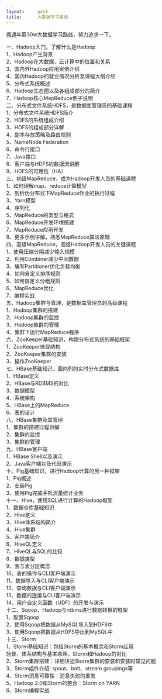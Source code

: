 ```yaml
---
layout:     post
title:      大数据学习路线
---
```

<div id="article_content" class="article_content clearfix csdn-tracking-statistics" data-pid="blog" data-mod="popu_307" data-dsm="post">
								            <link rel="stylesheet" href="https://csdnimg.cn/release/phoenix/template/css/ck_htmledit_views-f76675cdea.css">
						<div class="htmledit_views" id="content_views">
                
<p>偶遇年薪30w大数据学习路线，努力追求一下。</p>
<p>一、Hadoop入门，了解什么是Hadoop<br>
1、Hadoop产生背景<br>
2、Hadoop在大数据、云计算中的位置和关系<br>
3、国内外Hadoop应用案例介绍<br>
4、国内Hadoop的就业情况分析及课程大纲介绍<br>
5、分布式系统概述<br>
6、Hadoop生态圈以及各组成部分的简介<br>
7、Hadoop核心MapReduce例子说明<br>
二、分布式文件系统HDFS，是数据库管理员的基础课程<br>
1、分布式文件系统HDFS简介<br>
2、HDFS的系统组成介绍<br>
3、HDFS的组成部分详解<br>
4、副本存放策略及路由规则<br>
5、NameNode Federation<br>
6、命令行接口<br>
7、Java接口<br>
8、客户端与HDFS的数据流讲解<br>
9、HDFS的可用性（HA）<br>
三、初级MapReduce，成为Hadoop开发人员的基础课程<span> </span><br>
1、如何理解map、reduce计算模型<br>
2、剖析伪分布式下MapReduce作业的执行过程<br>
3、Yarn模型<br>
4、序列化<br>
5、MapReduce的类型与格式<br>
6、MapReduce开发环境搭建<br>
7、MapReduce应用开发<br>
8、更多示例讲解，熟悉MapReduce算法原理<br>
四、高级MapReduce，高级Hadoop开发人员的关键课程<br>
1、使用压缩分隔减少输入规模<br>
2、利用Combiner减少中间数据<br>
3、编写Partitioner优化负载均衡<br>
4、如何自定义排序规则<br>
5、如何自定义分组规则<br>
6、MapReduce优化<br>
7、编程实战<br>
五、Hadoop集群与管理，是数据库管理员的高级课程<span> </span><br>
1、Hadoop集群的搭建<br>
2、Hadoop集群的监控<br>
3、Hadoop集群的管理<br>
4、集群下运行MapReduce程序<br>
六、ZooKeeper基础知识，构建分布式系统的基础框架<br>
1、ZooKeeper体现结构<br>
2、ZooKeeper集群的安装<br>
3、操作ZooKeeper<br>
七、HBase基础知识，面向列的实时分布式数据库<span> </span><br>
1、HBase定义<br>
2、HBase与RDBMS的对比<br>
3、数据模型<br>
4、系统架构<br>
5、HBase上的MapReduce<br>
6、表的设计<br>
八、HBase集群及其管理<br>
1、集群的搭建过程讲解<br>
2、集群的监控<br>
3、集群的管理<br>
九、HBase客户端<span> </span><br>
1、HBase Shell以及演示<br>
2、Java客户端以及代码演示<br>
十、Pig基础知识，进行Hadoop计算的另一种框架<br>
1、Pig概述<br>
2、安装Pig<br>
3、使用Pig完成手机流量统计业务<br>
十一、Hive，使用SQL进行计算的Hadoop框架<br>
1、数据仓库基础知识<br>
2、Hive定义<br>
3、Hive体系结构简介<br>
4、Hive集群<br>
5、客户端简介<br>
6、HiveQL定义<br>
7、HiveQL与SQL的比较<br>
8、数据类型<br>
9、表与表分区概念<br>
10、表的操作与CLI客户端演示<br>
11、数据导入与CLI客户端演示<br>
12、查询数据与CLI客户端演示<br>
13、数据的连接与CLI客户端演示<br>
14、用户自定义函数（UDF）的开发与演示<br>
十二、Sqoop，Hadoop与rdbms进行数据转换的框架<br>
1、配置Sqoop<br>
2、使用Sqoop把数据从MySQL导入到HDFS中<br>
3、使用Sqoop把数据从HDFS导出到MySQL中<br>
十三、Storm<br>
1、Storm基础知识：包括Storm的基本概念和Storm应用<br>
场景，体系结构与基本原理，Storm和Hadoop的对比<br>
2、Storm集群搭建：详细讲述Storm集群的安装和安装时常见问题<br>
3、Storm组件介绍: spout、bolt、stream groupings等<br>
4、Storm消息可靠性：消息失败的重发<br>
5、Hadoop 2.0和Storm的整合：Storm on YARN<br>
6、Storm编程实战<br></p>
            </div>
                </div>